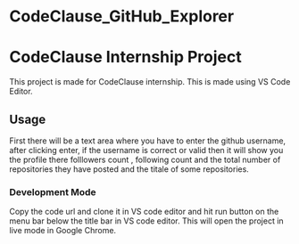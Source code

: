 # CodeClause_GitHub_Explorer


# CodeClause Internship Project

This project is made for CodeClause internship. This is made using VS Code Editor.

## Usage

First there will be a text area where you have to enter the github username, after clicking enter, if the username is correct or valid then it will show you the profile there folllowers count , following count and the total number of repositories they have posted and the titale of some repositories.

### Development Mode

Copy the code url and clone it in VS code editor and hit run button on the menu bar below the title bar in VS code editor. This will open the project in live mode in Google Chrome.
